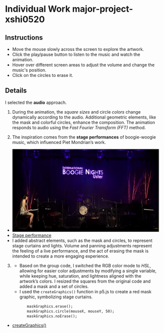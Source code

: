 # Individual Work major-project-xshi0520 

## Instructions
- Move the mouse slowly across the screen to explore the artwork.
- Click the play/pause button to listen to the music and watch the animation.
- Hover over different screen areas to adjust the volume and change the music's position.
- Click on the circles to erase it.

## Details
I selected the **audio** approach. 
1. During the animation, the *square sizes* and circle *colors* change dynamically according to the audio. Additional geometric elements, like the mask and colorful circles, enhance the composition. The animation responds to audio using the *Fast Fourier Transform (FFT)* method.

2. The inspiration comes from the **stage performances** of boogie-woogie music, which influenced Piet Mondrian’s work.
 - ![An image of stage](major-p5/assets/stage.png)
 - [Stage performance](https://www.youtube.com/watch?v=OzSypP3jki8)
 - I added abstract elements, such as the mask and circles, to represent stage curtains and lights. Volume and panning adjustments represent the feeling of a live performance, and the act of erasing the mask is intended to create a more engaging experience.

3. - Based on the group code, I switched the RGB color mode to *HSL*, allowing for easier color adjustments by modifying a single variable, while keeping hue, saturation, and lightness aligned with the artwork’s colors. I resized the squares from the original code and added a mask and a set of circles. 
   - I used the `createGraphics()` function in p5.js to create a red mask graphic, symbolizing stage curtains.
```
          maskGraphics.erase(); 
          maskGraphics.circle(mouseX, mouseY, 50); 
          maskGraphics.noErase(); 
```
   - [createGraphics()](https://p5js.org/reference/p5/createGraphics/)
  
